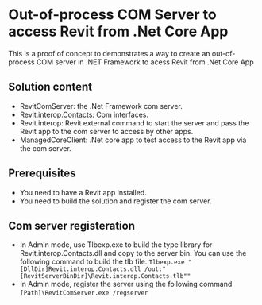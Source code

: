 # Out-of-process COM Server to access Revit from .Net Core App

This is a proof of concept to demonstrates a way to create an out-of-process COM server in .NET Framework to acess Revit from .Net Core App

## Solution content
- RevitComServer: the .Net Framework com server.
- Revit.interop.Contacts: Com interfaces.
- Revit.interop: Revit external command to start the server and pass the Revit app to the com server to access by other apps.
- ManagedCoreClient: .Net core app to test access to the Revit app via the com server.

## Prerequisites

- You need to have a Revit app installed.
- You need to build the solution and register the com server.

## Com server registeration
- In Admin mode, use Tlbexp.exe to build the type library for Revit.interop.Contacts.dll and copy to the server bin. You can use the following command to build the tlb file.
```Tlbexp.exe "[DllDir]Revit.interop.Contacts.dll /out:"[RevitServerBinDir]\Revit.interop.Contacts.tlb""```
- In Admin mode, register the server using the following command
```[Path]\RevitComServer.exe /regserver```